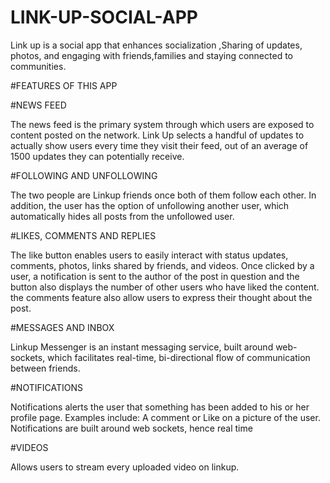 # LINK-UP-SOCIAL-APP
Link up is  a social  app that enhances socialization ,Sharing of updates, photos, and engaging with friends,families and staying connected to communities.

#FEATURES OF THIS APP


#NEWS FEED


The news feed is the primary system through which users are exposed to content posted on the network. Link Up selects a handful of updates to actually show users every time they visit their feed, out of an average of 1500 updates they can potentially receive.

#FOLLOWING AND UNFOLLOWING


The two people are Linkup friends once both of them follow each other. In addition, the user has the option of unfollowing another user, which automatically hides all posts from the unfollowed user. 

#LIKES, COMMENTS AND REPLIES


The like button enables users to easily interact with status updates, comments, photos, links shared by friends, and videos. Once clicked by a user, a notification is sent to the author of the post in question and the button also displays the number of other users who have liked the content. the comments feature also allow users to express their thought about the post. 

#MESSAGES AND INBOX


Linkup Messenger is an instant messaging service, built around web-sockets, which facilitates real-time, bi-directional flow of communication between friends. 


#NOTIFICATIONS


Notifications alerts the user that something has been added to his or her profile page.  Examples include: A comment or Like on a picture of the user.
Notifications are built around web sockets, hence real time

#VIDEOS


Allows users to stream every uploaded video on linkup. 
